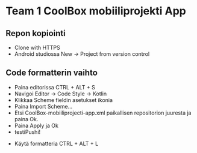 # Team 1 CoolBox mobiiliprojekti App

## Repon kopiointi
- Clone with HTTPS
- Android studiossa New -> Project from version control

## Code formatterin vaihto
- Paina editorissa CTRL + ALT + S
- Navigoi Editor -> Code Style -> Kotlin
- Klikkaa Scheme fieldin asetukset ikonia
- Paina Import Scheme...
- Etsi CoolBox-mobiiliprojecti-app.xml paikallisen repositorion juuresta ja paina Ok.
- Paina Apply ja Ok
- testiPushi!

+ Käytä formatteria CTRL + ALT + L
